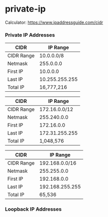 # private-ip

Calculator: https://www.ipaddressguide.com/cidr

### Private IP Addresses

CIDR | IP Range
---|---
CIDR Range |10.0.0.0/8
Netmask	| 255.0.0.0
First IP | 10.0.0.0
Last IP	| 10.255.255.255
Total IP	| 16,777,216

CIDR | IP Range
---|---
CIDR Range | 172.16.0.0/12
Netmask | 255.240.0.0
First IP | 172.16.0.0
Last IP	| 172.31.255.255
Total IP | 1,048,576

CIDR | IP Range
---|---
CIDR Range | 192.168.0.0/16
Netmask	| 255.255.0.0
First IP | 192.168.0.0
Last IP	| 192.168.255.255
Total IP | 65,536

### Loopback IP Addresses


